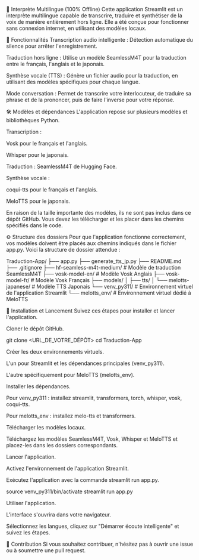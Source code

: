 🧠 Interprète Multilingue (100% Offline)
Cette application Streamlit est un interprète multilingue capable de transcrire, traduire et synthétiser de la voix de manière entièrement hors ligne. Elle a été conçue pour fonctionner sans connexion internet, en utilisant des modèles locaux.

🚀 Fonctionnalités
Transcription audio intelligente : Détection automatique du silence pour arrêter l'enregistrement.

Traduction hors ligne : Utilise un modèle SeamlessM4T pour la traduction entre le français, l'anglais et le japonais.

Synthèse vocale (TTS) : Génère un fichier audio pour la traduction, en utilisant des modèles spécifiques pour chaque langue.

Mode conversation : Permet de transcrire votre interlocuteur, de traduire sa phrase et de la prononcer, puis de faire l'inverse pour votre réponse.

🛠️ Modèles et dépendances
L'application repose sur plusieurs modèles et bibliothèques Python.

Transcription :

Vosk pour le français et l'anglais.

Whisper pour le japonais.

Traduction : SeamlessM4T de Hugging Face.

Synthèse vocale :

coqui-tts pour le français et l'anglais.

MeloTTS pour le japonais.

En raison de la taille importante des modèles, ils ne sont pas inclus dans ce dépôt GitHub. Vous devez les télécharger et les placer dans les chemins spécifiés dans le code.

⚙️ Structure des dossiers
Pour que l'application fonctionne correctement, vos modèles doivent être placés aux chemins indiqués dans le fichier app.py. Voici la structure de dossier attendue :

Traduction-App/
├── app.py
├── generate_tts_jp.py
├── README.md
├── .gitignore
├── hf-seamless-m4t-medium/  # Modèle de traduction SeamlessM4T
├── vosk-model-en/          # Modèle Vosk Anglais
├── vosk-model-fr/          # Modèle Vosk Français
├── models/
│   ├── tts/
│       └── melotts-japanese/  # Modèle TTS Japonais
└── venv_py311/             # Environnement virtuel de l'application Streamlit
└── melotts_env/            # Environnement virtuel dédié à MeloTTS

📝 Installation et Lancement
Suivez ces étapes pour installer et lancer l'application.

Cloner le dépôt GitHub.

git clone <URL_DE_VOTRE_DÉPÔT>
cd Traduction-App

Créer les deux environnements virtuels.

L'un pour Streamlit et les dépendances principales (venv_py311).

L'autre spécifiquement pour MeloTTS (melotts_env).

Installer les dépendances.

Pour venv_py311 : installez streamlit, transformers, torch, whisper, vosk, coqui-tts.

Pour melotts_env : installez melo-tts et transformers.

Télécharger les modèles locaux.

Téléchargez les modèles SeamlessM4T, Vosk, Whisper et MeloTTS et placez-les dans les dossiers correspondants.

Lancer l'application.

Activez l'environnement de l'application Streamlit.

Exécutez l'application avec la commande streamlit run app.py.

source venv_py311/bin/activate
streamlit run app.py

Utiliser l'application.

L'interface s'ouvrira dans votre navigateur.

Sélectionnez les langues, cliquez sur "Démarrer écoute intelligente" et suivez les étapes.

🤝 Contribution
Si vous souhaitez contribuer, n'hésitez pas à ouvrir une issue ou à soumettre une pull request.